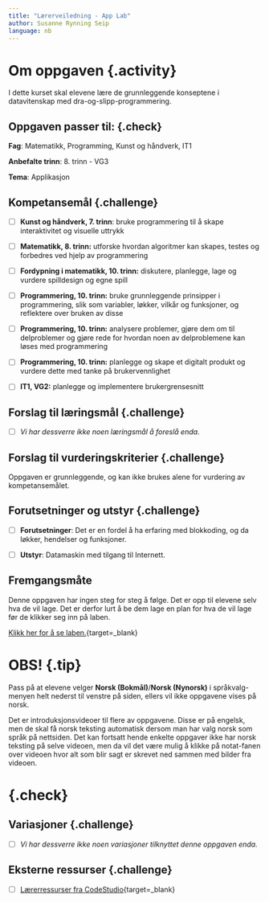 ```yaml
---
title: "Lærerveiledning - App Lab"
author: Susanne Rynning Seip
language: nb
---
```


# Om oppgaven {.activity}

I dette kurset skal elevene lære de grunnleggende konseptene i datavitenskap med dra-og-slipp-programmering.

## Oppgaven passer til: {.check}

 __Fag__: Matematikk, Programming, Kunst og håndverk, IT1

__Anbefalte trinn__: 8. trinn - VG3

__Tema__: Applikasjon

## Kompetansemål {.challenge}

- [ ] __Kunst og håndverk, 7. trinn__: bruke programmering til å skape interaktivitet og visuelle uttrykk

- [ ] __Matematikk, 8. trinn:__ utforske hvordan algoritmer kan skapes, testes og forbedres ved hjelp av programmering

- [ ] __Fordypning i matematikk, 10. trinn:__ diskutere, planlegge, lage og vurdere spilldesign og egne spill

- [ ] __Programmering, 10. trinn:__ bruke grunnleggende prinsipper i programmering, slik som variabler, løkker, vilkår og funksjoner, og reflektere over bruken av disse

- [ ] __Programmering, 10. trinn:__ analysere problemer, gjøre dem om til delproblemer og gjøre rede for hvordan noen av delproblemene kan løses med programmering

- [ ] __Programmering, 10. trinn:__ planlegge og skape et digitalt produkt og vurdere dette med tanke på brukervennlighet

- [ ] __IT1, VG2:__ planlegge og implementere brukergrensesnitt

## Forslag til læringsmål {.challenge}

- [ ] _Vi har dessverre ikke noen læringsmål å foreslå enda._

## Forslag til vurderingskriterier {.challenge}

Oppgaven er grunnleggende, og kan ikke brukes alene for vurdering av kompetansemålet.

## Forutsetninger og utstyr {.challenge}

- [ ] __Forutsetninger__: Det er en fordel å ha erfaring med blokkoding, og da løkker, hendelser og funksjoner.

- [ ] __Utstyr__: Datamaskin med tilgang til Internett.

## Fremgangsmåte

Denne oppgaven har ingen steg for steg å følge. Det er opp til elevene selv hva de vil lage. Det er derfor lurt å be dem lage en plan for hva de vil lage før de klikker seg inn på laben.

[Klikk her for å se laben.](https://studio.code.org/projects/playlab){target=_blank}

# OBS! {.tip}
Pass på at elevene velger __Norsk (Bokmål)__/__Norsk (Nynorsk)__ i språkvalg-menyen helt nederst til venstre på siden, ellers vil ikke oppgavene vises på norsk.

Det er introduksjonsvideoer til flere av oppgavene. Disse er på engelsk, men de skal få norsk teksting automatisk dersom man har valg norsk som språk på nettsiden. Det kan fortsatt hende enkelte oppgaver ikke har norsk teksting på selve videoen, men da vil det være mulig å klikke på notat-fanen over videoen hvor alt som blir sagt er skrevet ned sammen med bilder fra videoen.

<!--Workaround to get V and ER out of the tip box-->
# {.check}

## Variasjoner {.challenge}

- [ ]  _Vi har dessverre ikke noen variasjoner tilknyttet denne oppgaven enda._

## Eksterne ressurser {.challenge}

- [ ] [Lærerressurser fra CodeStudio](https://curriculum.code.org/hoc/plugged/7/){target=_blank}

